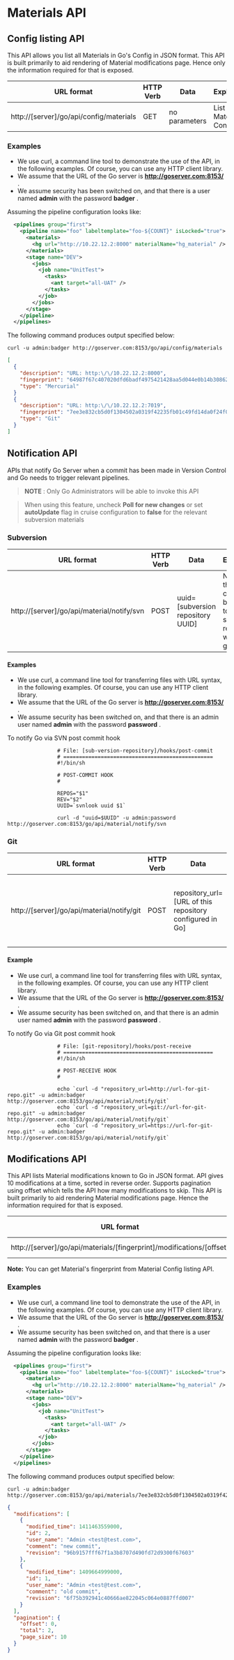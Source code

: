 # Materials API

## Config listing API

This API allows you list all Materials in Go's Config in JSON format. This API is built primarily to aid rendering of Material modifications page. Hence only the information required for that is exposed.

| URL format | HTTP Verb | Data | Explanation |
|------------|-----------|------|-------------|
| http://[server]/go/api/config/materials | GET | no parameters | List all Material Configs. |

### Examples

-   We use curl, a command line tool to demonstrate the use of the API, in the following examples. Of course, you can use any HTTP client library.
-   We assume that the URL of the Go server is **http://goserver.com:8153/** .
-   We assume security has been switched on, and that there is a user named **admin** with the password **badger** .

Assuming the pipeline configuration looks like:

```xml
  <pipelines group="first">
    <pipeline name="foo" labeltemplate="foo-${COUNT}" isLocked="true">
      <materials>
        <hg url="http://10.22.12.2:8000" materialName="hg_material" />
      </materials>
      <stage name="DEV">
        <jobs>
          <job name="UnitTest">
            <tasks>
              <ant target="all-UAT" />
            </tasks>
          </job>
        </jobs>
      </stage>
    </pipeline>
  </pipelines>
```

The following command produces output specified below:
```
curl -u admin:badger http://goserver.com:8153/go/api/config/materials
```

```json
[
  {
    "description": "URL: http:\/\/10.22.12.2:8000",
    "fingerprint": "64987f67c407020dfd6badf4975421428aa5d044e0b14b3086266294b969b6a8",
    "type": "Mercurial"
  }
  {
    "description": "URL: http:\/\/10.22.12.2:7019",
    "fingerprint": "7ee3e832cb5d0f1304502a0319f42235fb01c49fd14da0f24f0253139306ad03 ",
    "type": "Git"
  }
]
```

## Notification API

APIs that notify Go Server when a commit has been made in Version Control and Go needs to trigger relevant pipelines.

> **NOTE** : Only Go Administrators will be able to invoke this API

> When using this feature, uncheck **Poll for new changes** or set **autoUpdate** flag in cruise configuration to **false** for the relevant subversion materials

### Subversion

| URL format | HTTP Verb | Data | Explanation |
|------------|-----------|------|-------------|
| http://[server]/go/api/material/notify/svn | POST | uuid=[subversion repository UUID] | Notifies Go that a commit has been made to a subversion repository with the given UUID |

#### Examples

-   We use curl, a command line tool for transferring files with URL syntax, in the following examples. Of course, you can use any HTTP client library.
-   We assume that the URL of the Go server is **http://goserver.com:8153/** .
-   We assume security has been switched on, and that there is an admin user named **admin** with the password **password** .

To notify Go via SVN post commit hook

```shell
                # File: [sub-version-repository]/hooks/post-commit
                # ================================================
                #!/bin/sh

                # POST-COMMIT HOOK
                #

                REPOS="$1"
                REV="$2"
                UUID=`svnlook uuid $1`

                curl -d "uuid=$UUID" -u admin:password http://goserver.com:8153/go/api/material/notify/svn
```

### Git

| URL format | HTTP Verb | Data | Explanation |
|------------|-----------|------|-------------|
| http://[server]/go/api/material/notify/git | POST | repository_url=[URL of this repository configured in Go] | Notifies Go that a commit has been made to a git repository with the given URL |

#### Example

-   We use curl, a command line tool for transferring files with URL syntax, in the following examples. Of course, you can use any HTTP client library.
-   We assume that the URL of the Go server is **http://goserver.com:8153/** .
-   We assume security has been switched on, and that there is an admin user named **admin** with the password **password** .

To notify Go via Git post commit hook

```shell
                # File: [git-repository]/hooks/post-receive
                # ================================================
                #!/bin/sh

                # POST-RECEIVE HOOK
                #

                echo `curl -d "repository_url=http://url-for-git-repo.git" -u admin:badger http://goserver.com:8153/go/api/material/notify/git`
                echo `curl -d "repository_url=git://url-for-git-repo.git" -u admin:badger http://goserver.com:8153/go/api/material/notify/git`
                echo `curl -d "repository_url=https://url-for-git-repo.git" -u admin:badger http://goserver.com:8153/go/api/material/notify/git`
```

## Modifications API

This API lists Material modifications known to Go in JSON format. API gives 10 modifications at a time, sorted in reverse order. Supports pagination using offset which tells the API how many modifications to skip. This API is built primarily to aid rendering Material modifications page. Hence the information required for that is exposed.

| URL format | HTTP Verb | Data | Explanation |
|------------|-----------|------|-------------|
| http://[server]/go/api/materials/[fingerprint]/modifications/[offset] | GET | no parameters | List Material modifications. |

**Note:** You can get Material's fingerprint from Material Config listing API.

### Examples

-   We use curl, a command line tool to demonstrate the use of the API, in the following examples. Of course, you can use any HTTP client library.
-   We assume that the URL of the Go server is **http://goserver.com:8153/** .
-   We assume security has been switched on, and that there is a user named **admin** with the password **badger** .

Assuming the pipeline configuration looks like:

```xml
  <pipelines group="first">
    <pipeline name="foo" labeltemplate="foo-${COUNT}" isLocked="true">
      <materials>
        <hg url="http://10.22.12.2:8000" materialName="hg_material" />
      </materials>
      <stage name="DEV">
        <jobs>
          <job name="UnitTest">
            <tasks>
              <ant target="all-UAT" />
            </tasks>
          </job>
        </jobs>
      </stage>
    </pipeline>
  </pipelines>
```

The following command produces output specified below:
```
curl -u admin:badger http://goserver.com:8153/go/api/materials/7ee3e832cb5d0f1304502a0319f42235fb01c49fd14da0f24f0253139306ad03/0
```

```json
{
  "modifications": [
    {
      "modified_time": 1411463559000,
      "id": 2,
      "user_name": "Admin <test@test.com>",
      "comment": "new commit",
      "revision": "96b9157fff67f1a3b8707d490fd72d9300f67603"
    },
    {
      "modified_time": 1409664999000,
      "id": 1,
      "user_name": "Admin <test@test.com>",
      "comment": "old commit",
      "revision": "6f75b392941c40666ae822045c064e0887ffd007"
    }
  ],
  "pagination": {
    "offset": 0,
    "total": 2,
    "page_size": 10
  }
}
```